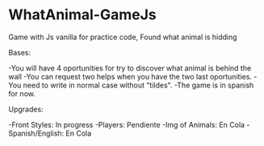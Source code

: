 # WhatAnimal-GameJs
 Game with Js vanilla for practice code, Found what animal is hidding

Bases: 

  -You will have 4 oportunities for try to discover what animal is behind the wall
  -You can request two helps when you have the two last oportunities.
  -You need to write in normal case without "tildes".
  -The game is in spanish for now.
  
Upgrades: 

  -Front Styles: In progress
  -Players: Pendiente
  -Img of Animals: En Cola
  -Spanish/English: En Cola
